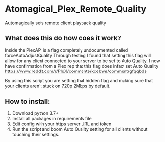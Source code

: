 # Atomagical_Plex_Remote_Quality
Automagically sets remote client playback quality

## What does this do how does it work?
Inside the PlexAPI is a flag completely undocumented called forceAutoAdjustQuality
Through testing I found that setting this flag will allow for any client connected to your server to be set to Auto Quality. I now have confirmation from a Plex rep that this flag does infact set Auto Quality https://www.reddit.com/r/PleX/comments/kcebwa/comment/gfqqbds

By using this script you are setting that hidden flag and making sure that your clients aren't stuck on 720p 2Mbps by default.

## How to install:
1. Download python 3.7+
2. Install all packages in requirements file
3. Edit config with your https server URL and token
4. Run the script and boom Auto Quality setting for all clients without touching their settings.
